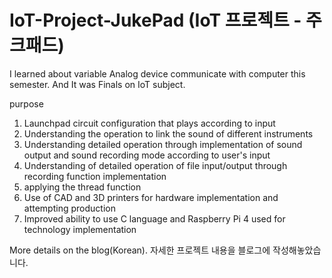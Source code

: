 # IoT-Project-JukePad (IoT 프로젝트 - 주크패드)

I learned about variable Analog device communicate with computer this semester.
And It was Finals on IoT subject.

purpose
 1) Launchpad circuit configuration that plays according to input
 2) Understanding the operation to link the sound of different instruments 
 3) Understanding detailed operation through implementation of sound output and sound recording mode according to user's input
 4) Understanding of detailed operation of file input/output through recording function implementation
 5) applying the thread function
 6) Use of CAD and 3D printers for hardware implementation and attempting production
 7) Improved ability to use C language and Raspberry Pi 4 used for technology implementation
 
More details on the blog(Korean).
자세한 프로젝트 내용을 블로그에 작성해놓았습니다.

